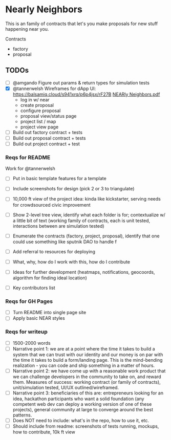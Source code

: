 # Nearly Neighbors

This is an family of contracts that let's you make proposals for new stuff happening near you.

Contracts

- factory
- proposal

## TODOs

- [ ] @amgando Figure out params & return types for simulation tests
- [x] @tannerwelsh Wireframes for dApp UI: https://balsamiq.cloud/s941xrq/p6p4jsx/rF27B [NEARly Neighbors.pdf](https://github.com/near-examples/cross-contract-calls/files/5748989/NEARly.Neighbors.pdf)
    - log in w/ near
    - create proposal
    - configure proposal
    - proposal view/status page
    - project list / map
    - project view page
- [ ] Build out factory contract + tests
- [ ] Build out proposal contract + tests
- [ ] Build out project contract + test

### Reqs for README

Work for @tannerwelsh

- [ ] Put in basic template features for a template
- [ ] Include screenshots for design (pick 2 or 3 to triangulate)

- [ ] 10,000 ft view of the project idea: kinda like kickstarter, serving needs for crowdsourced civic improvement
- [ ] Show 2-level tree view, identify what each folder is for; contextualize w/ a little bit of text (working family of contracts, each is unit tested, interactions between are simulation tested)
- [ ] Enumerate the contracts (factory, project, proposal), identify that one could use something like sputnik DAO to handle f
- [ ] Add referral to resources for deploying
- [ ] What, why, how do I work with this, how do I contribute 
- [ ] Ideas for further development (heatmaps, notifications, geocoords, algorithm for finding ideal location)
- [ ] Key contributors list

### Reqs for GH Pages

- [ ] Turn README into single page site
- [ ] Apply basic NEAR styles

### Reqs for writeup

- [ ] 1500-2000 words
- [ ] Narrative point 1: we are at a point where the time it takes to build a system that we can trust with our identity and our money is on par with the time it takes to build a form/landing page. This is the mind-bending realization - you can code and ship something in a matter of hours.
- [ ] Narrative point 2: we have come up with a reasonable work product that we can challenge developers in the community to take on, and reward them. Measures of success: working contract (or family of contracts), unit/simulation tested, UI/UX outlined/wireframed.
- [ ] Narrative point 3: beneficiaries of this are: entrepreneurs looking for an idea, hackathon participants who want a solid foundation (any competent web dev can deploy a working version of one of these projects), general community at large to converge around the best patterns.
- [ ] Does NOT need to include: what's in the repo, how to use it, etc.
- [ ] Should include from readme: screenshots of tests running, mockups, how to contribute, 10k ft view
